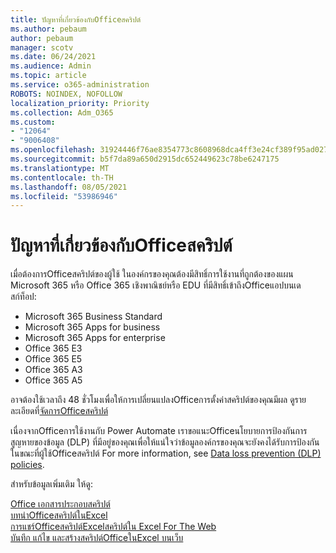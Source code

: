 ```yaml
---
title: ปัญหาที่เกี่ยวข้องกับOfficeสคริปต์
ms.author: pebaum
author: pebaum
manager: scotv
ms.date: 06/24/2021
ms.audience: Admin
ms.topic: article
ms.service: o365-administration
ROBOTS: NOINDEX, NOFOLLOW
localization_priority: Priority
ms.collection: Adm_O365
ms.custom:
- "12064"
- "9006408"
ms.openlocfilehash: 31924446f76ae8354773c8608968dca4ff3e24cf389f95ad02713e601fb7ff47
ms.sourcegitcommit: b5f7da89a650d2915dc652449623c78be6247175
ms.translationtype: MT
ms.contentlocale: th-TH
ms.lasthandoff: 08/05/2021
ms.locfileid: "53986946"
---
```

# <a name="issues-related-to-office-scripts"></a>ปัญหาที่เกี่ยวข้องกับOfficeสคริปต์

เมื่อต้องการOfficeสคริปต์ของผู้ใช้ ในองค์กรของคุณต้องมีสิทธิ์การใช้งานที่ถูกต้องของแผน Microsoft 365 หรือ Office 365 เชิงพาณิชย์หรือ EDU ที่มีสิทธิ์เข้าถึงOfficeแอปบนเดสก์ท็อป:

- Microsoft 365 Business Standard
- Microsoft 365 Apps for business
- Microsoft 365 Apps for enterprise
- Office 365 E3
- Office 365 E5
- Office 365 A3
- Office 365 A5

อาจต้องใช้เวลาถึง 48 ชั่วโมงเพื่อให้การเปลี่ยนแปลงOfficeการตั้งค่าสคริปต์ของคุณมีผล ดูรายละเอียดที่[จัดการOfficeสคริปต์](/microsoft-365/admin/manage/manage-office-scripts-settings)

เนื่องจากOfficeการใช้งานกับ Power Automate เราขอแนะOfficeนโยบายการป้องกันการสูญหายของข้อมูล (DLP) ที่มีอยู่ของคุณเพื่อให้แน่ใจว่าข้อมูลองค์กรของคุณจะยังคงได้รับการป้องกันในขณะที่ผู้ใช้Officeสคริปต์ For more information, see [Data loss prevention (DLP) policies](/power-automate/prevent-data-loss).

สำหรับข้อมูลเพิ่มเติม ให้ดู:

[Office เอกสารประกอบสคริปต์](/office/dev/scripts/)<br/>
[บทนําOfficeสคริปต์ในExcel](https://support.microsoft.com/office/introduction-to-office-scripts-in-excel-9fbe283d-adb8-4f13-a75b-a81c6baf163a)<br/>
[การแชร์Officeสคริปต์Excelสคริปต์ใน Excel For The Web](https://support.microsoft.com/office/sharing-office-scripts-in-excel-for-the-web-226eddbc-3a44-4540-acfe-fccda3d1122b)<br/>
[บันทึก แก้ไข และสร้างสคริปต์OfficeในExcel บนเว็บ](/office/dev/scripts/tutorials/excel-tutorial)